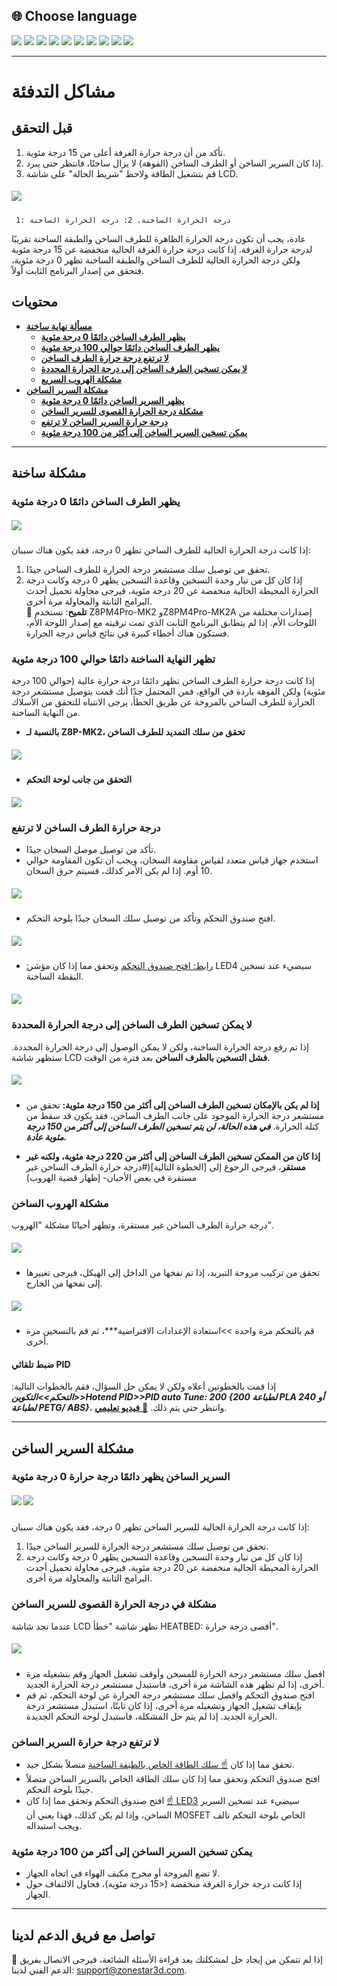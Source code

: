 ## <a id="choose-language">:globe_with_meridians: Choose language</a>
[![](../lanpic/EN.png)](https://github.com/ZONESTAR3D/Z8P/blob/main/Z8P_FAQ/Issue_heating/readme.md)
[![](../lanpic/ES.png)](https://github.com/ZONESTAR3D/Z8P/blob/main/Z8P_FAQ/Issue_heating/readme-es.md)
[![](../lanpic/PT.png)](https://github.com/ZONESTAR3D/Z8P/blob/main/Z8P_FAQ/Issue_heating/readme-pt.md)
[![](../lanpic/FR.png)](https://github.com/ZONESTAR3D/Z8P/blob/main/Z8P_FAQ/Issue_heating/readme-fr.md)
[![](../lanpic/DE.png)](https://github.com/ZONESTAR3D/Z8P/blob/main/Z8P_FAQ/Issue_heating/readme-de.md)
[![](../lanpic/IT.png)](https://github.com/ZONESTAR3D/Z8P/blob/main/Z8P_FAQ/Issue_heating/readme-it.md)
[![](../lanpic/RU.png)](https://github.com/ZONESTAR3D/Z8P/blob/main/Z8P_FAQ/Issue_heating/readme-ru.md)
[![](../lanpic/JP.png)](https://github.com/ZONESTAR3D/Z8P/blob/main/Z8P_FAQ/Issue_heating/readme-jp.md)
[![](../lanpic/KR.png)](https://github.com/ZONESTAR3D/Z8P/blob/main/Z8P_FAQ/Issue_heating/readme-kr.md)
[![](../lanpic/SA.png)](https://github.com/ZONESTAR3D/Z8P/blob/main/Z8P_FAQ/Issue_heating/readme-ar.md)

-----
# مشاكل التدفئة
## قبل التحقق
1. تأكد من أن درجة حرارة الغرفة أعلى من 15 درجة مئوية.
2. إذا كان السرير الساخن أو الطرف الساخن (الفوهة) لا يزال ساخنًا، فانتظر حتى يبرد.
3. قم بتشغيل الطاقة ولاحظ "شريط الحالة" على شاشة LCD.
##### ![](./LCD_screen.jpg)
>
     1: درجة الحرارة الساخنة. 2: درجة الحرارة الساخنة
عادة، يجب أن تكون درجة الحرارة الظاهرة للطرف الساخن والطبقة الساخنة تقريبًا لدرجة حرارة الغرفة.
إذا كانت درجة حرارة الغرفة الحالية منخفضة عن 15 درجة مئوية ولكن درجة الحرارة الحالية للطرف الساخن والطبقة الساخنة تظهر 0 درجة مئوية، فتحقق من إصدار البرنامج الثابت أولاً.

## محتويات
- **[مسألة نهاية ساخنة](#a)**
   - **[يظهر الطرف الساخن دائمًا 0 درجة مئوية](#a1)**
   - **[يظهر الطرف الساخن دائمًا حوالي 100 درجة مئوية](#a2)**
   - **[لا ترتفع درجة حرارة الطرف الساخن](#a3)**
   - **[لا يمكن تسخين الطرف الساخن إلى درجة الحرارة المحددة](#14)**
   - **[مشكلة الهروب السريع](#a5)**
- **[مشكلة السرير الساخن](#ب)**
   - **[يظهر السرير الساخن دائمًا 0 درجة مئوية](#b1)**
   - **[مشكلة درجة الحرارة القصوى للسرير الساخن](#b2)**
   - **[درجة حرارة السرير الساخن لا ترتفع](#b3)**
   - **[يمكن تسخين السرير الساخن إلى أكثر من 100 درجة مئوية](#b4)**

-----
## <a id="a">مشكلة ساخنة</a>
### <a id="a1">يظهر الطرف الساخن دائمًا 0 درجة مئوية</a>
##### ![](hotend_min_temperature.jpg)
إذا كانت درجة الحرارة الحالية للطرف الساخن تظهر 0 درجة، فقد يكون هناك سببان:
1. تحقق من توصيل سلك مستشعر درجة الحرارة للطرف الساخن جيدًا.
2. إذا كان كل من تيار وحدة التسخين وقاعدة التسخين يظهر 0 درجة وكانت درجة الحرارة المحيطة الحالية منخفضة عن 20 درجة مئوية، فيرجى محاولة تحميل أحدث البرامج الثابتة والمحاولة مرة أخرى.     
:pushpin: **تلميح**: تستخدم Z8PM4Pro-MK2 وZ8PM4Pro-MK2A إصدارات مختلفة من اللوحات الأم. إذا لم يتطابق البرنامج الثابت الذي تمت ترقيته مع إصدار اللوحة الأم، فستكون هناك أخطاء كبيرة في نتائج قياس درجة الحرارة.

### <a id="a2">تظهر النهاية الساخنة دائمًا حوالي 100 درجة مئوية </a>
إذا كانت درجة حرارة الطرف الساخن تظهر دائمًا درجة حرارة عالية (حوالي 100 درجة مئوية) ولكن الفوهة باردة في الواقع، فمن المحتمل جدًا أنك قمت بتوصيل مستشعر درجة الحرارة للطرف الساخن بالمروحة عن طريق الخطأ، يرجى الانتباه للتحقق من الأسلاك من النهاية الساخنة.
- **بالنسبة لـ Z8P-MK2، تحقق من سلك التمديد للطرف الساخن**
##### ![](./Hotend_wiring.jpg)
- **التحقق من جانب لوحة التحكم**
##### ![](../pic/Z8P_wiring.png)

### <a id="a3">درجة حرارة الطرف الساخن لا ترتفع </a>
- تأكد من توصيل موصل السخان جيدًا.
- استخدم جهاز قياس متعدد لقياس مقاومة السخان، ويجب أن تكون المقاومة حوالي 10 أوم. إذا لم يكن الأمر كذلك، فسيتم حرق السخان.
##### ![](./measure.jpg)
- افتح صندوق التحكم وتأكد من توصيل سلك السخان جيدًا بلوحة التحكم.
##### ![](./WireOfheater.jpg)
- [:رابط: افتح صندوق التحكم](../How_to_open_the_control_box.jpg) وتحقق مما إذا كان مؤشر LED4 سيضيء عند تسخين النقطة الساخنة.
##### <a id="LED"> ![](LEDs.jpg) </a>

### <a id="a4">لا يمكن تسخين الطرف الساخن إلى درجة الحرارة المحددة </a>
إذا تم رفع درجة الحرارة الساخنة، ولكن لا يمكن الوصول إلى درجة الحرارة المحددة. ستظهر شاشة LCD **فشل التسخين بالطرف الساخن** بعد فترة من الوقت.
##### ![](./hotend_heating_fail.jpg)
- **إذا لم يكن بالإمكان تسخين الطرف الساخن إلى أكثر من 150 درجة مئوية:** تحقق من مستشعر درجة الحرارة الموجود على جانب الطرف الساخن، فقد يكون قد سقط من كتلة الحرارة. ***في هذه الحالة، لن يتم تسخين الطرف الساخن إلى أكثر من 150 درجة مئوية عادة.***
<!-- ![](sensorhotenddrop.jpg) -->
- **إذا كان من الممكن تسخين الطرف الساخن إلى أكثر من 220 درجة مئوية، ولكنه غير مستقر**، فيرجى الرجوع إلى [الخطوة التالية](#درجة حرارة الطرف الساخن غير مستقرة في بعض الأحيان- إظهار قضية الهروب)
### <a id="a5">مشكلة الهروب الساخن </a>
درجة حرارة الطرف الساخن غير مستقرة، وتظهر أحيانًا مشكلة "الهروب".
##### ![](./runaway.jpg)
   - تحقق من تركيب مروحة التبريد، إذا تم نفخها من الداخل إلى الهيكل، فيرجى تغييرها إلى نفخها من الخارج.
##### ![](./coolingfan.jpg)
   - قم بالتحكم مرة واحدة >>استعادة الإعدادات الافتراضية***، ثم قم بالتسخين مرة أخرى.
#### ضبط تلقائي PID
إذا قمت بالخطوتين أعلاه ولكن لا يمكن حل السؤال، فقم بالخطوات التالية: ***التحكم>>التكوين>>Hotend PID>>PID auto Tune: 200 {200 لطباعة PLA أو 240 لطباعة PETG/ ABS}***، وانتظر حتى يتم ذلك. [:movie_camera: **فيديو تعليمي**](./PID_Auto_Tune.gif).

-----
## <a id="b">مشكلة السرير الساخن </a>
### <a id="b1">السرير الساخن يظهر دائمًا درجة حرارة 0 درجة مئوية </a>
##### ![](hotbed_min_temperature.jpg) ![](./Hotbed_wiring.jpg)
إذا كانت درجة الحرارة الحالية للسرير الساخن تظهر 0 درجة، فقد يكون هناك سببان:
1. تحقق من توصيل سلك مستشعر درجة الحرارة للسرير الساخن جيدًا.
2. إذا كان كل من تيار وحدة التسخين وقاعدة التسخين يظهر 0 درجة وكانت درجة الحرارة المحيطة الحالية منخفضة عن 20 درجة مئوية، فيرجى محاولة تحميل أحدث البرامج الثابتة والمحاولة مرة أخرى.

### <a id="b2">مشكلة في درجة الحرارة القصوى للسرير الساخن </a>
عندما تجد شاشة LCD تظهر شاشة "خطأ HEATBED: أقصى درجة حرارة".
##### ![](./hotbed_max_temperature.jpg)
- افصل سلك مستشعر درجة الحرارة للمسخن وأوقف تشغيل الجهاز وقم بتشغيله مرة أخرى، إذا لم تظهر هذه الشاشة مرة أخرى، فاستبدل مستشعر درجة الحرارة الجديد.
- افتح صندوق التحكم وافصل سلك مستشعر درجة الحرارة عن لوحة التحكم، ثم قم بإيقاف تشغيل الجهاز وتشغيله مرة أخرى، إذا كان ثابتًا، استبدل مستشعر درجة الحرارة الجديد. إذا لم يتم حل المشكلة، فاستبدل لوحة التحكم الجديدة.

### <a id="b3">لا ترتفع درجة حرارة السرير الساخن </a>
- تحقق مما إذا كان [:point_up: سلك الطاقة الخاص بالطبقة الساخنة](#b1) متصلاً بشكل جيد.
- افتح صندوق التحكم وتحقق مما إذا كان سلك الطاقة الخاص بالسرير الساخن متصلاً جيدًا بلوحة التحكم.
- افتح صندوق التحكم وتحقق مما إذا كان [:point_up: LED3](#LED) سيضيء عند تسخين السرير الساخن، وإذا لم يكن كذلك، فهذا يعني أن MOSFET الخاص بلوحة التحكم تالف ويجب استبداله.

### <a id="b4">يمكن تسخين السرير الساخن إلى أكثر من 100 درجة مئوية </a>
- لا تضع المروحة أو مخرج مكيف الهواء في اتجاه الجهاز.
- إذا كانت درجة حرارة الغرفة منخفضة (<15 درجة مئوية)، فحاول الالتفاف حول الجهاز.

--------
## تواصل مع فريق الدعم لدينا
:email: إذا لم تتمكن من إيجاد حل لمشكلتك بعد قراءة الأسئلة الشائعة، فيرجى الاتصال بفريق الدعم الفني لدينا: support@zonestar3d.com.